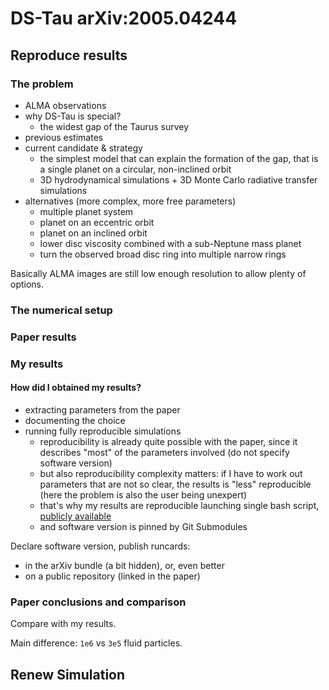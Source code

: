 # DS-Tau arXiv:2005.04244

## Reproduce results

### The problem

- ALMA observations
- why DS-Tau is special?
  - the widest gap of the Taurus survey
- previous estimates
- current candidate & strategy
  - the simplest model that can explain the formation of the gap, that is a
    single planet on a circular, non-inclined orbit
  - 3D hydrodynamical simulations + 3D Monte Carlo radiative transfer
    simulations
- alternatives (more complex, more free parameters)
  - multiple planet system
  - planet on an eccentric orbit
  - planet on an inclined orbit
  - lower disc viscosity combined with a sub-Neptune mass planet
  - turn the observed broad disc ring into multiple narrow rings

Basically ALMA images are still low enough resolution to allow plenty of
options.

### The numerical setup

### Paper results

### My results

#### How did I obtained my results?

- extracting parameters from the paper
- documenting the choice
- running fully reproducible simulations
  - reproducibility is already quite possible with the paper, since it describes
    "most" of the parameters involved (do not specify software version)
  - but also reproducibility complexity matters: if I have to work out
    parameters that are not so clear, the results is "less" reproducible (here
    the problem is also the user being unexpert)
  - that's why my results are reproducible launching single bash script,
    [publicly
    available](https://github.com/AleCandido/fluiddynamics_exam/blob/main/ds-tau/full.bash)
  - and software version is pinned by Git Submodules

Declare software version, publish runcards:

- in the arXiv bundle (a bit hidden), or, even better
- on a public repository (linked in the paper)

### Paper conclusions and comparison

Compare with my results.

Main difference: `1e6` vs `3e5` fluid particles.

## Renew Simulation
